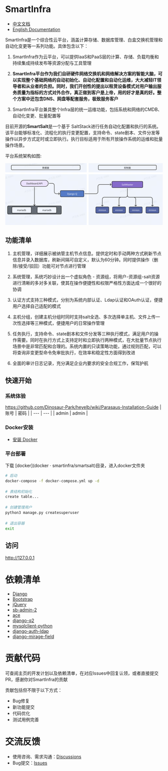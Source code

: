 # SmartInfra

- [中文文档](README.md)
- [English Documentation](README-en.md)

SmartInfra是一个综合性云平台，涵盖计算存储、数据库管理、白盒交换机管理和自动化变更等一系列功能。具体包含以下：
1. SmartInfra作为云平台，可以提供IaaS和PaaS层的计算、存储、负载均衡和持续集成持续发布等资源分配与工具管理

2. **SmartInfra平台作为我们自研硬件网络交换机和网络解决方案的智能大脑，可以实现整个基础网络的自动初始化、自动化配置和自动化运维，大大减轻IT领导者和从业者的负担。同时，我们开创性的提出以租赁设备模式对用户输出服务质量为指标的方式对外合作，真正做到客户是上帝，用的好才是真的好。整个方案中还包含DNS、网盘等配套服务，极致服务客户**

3. SmartInfra平台兼具整个Infra层的统一运维功能，包括系统和网络的CMDB、自动化变更、批量配置等

目前开源的**SmartSalt**是一个基于 SaltStack进行任务自动化配置和执行的系统。该平台能够标准化、流程化的执行变更配置，支持命令、state剧本、文件分发等操作以异步方式定时或立即执行。执行目标适用于所有开放操作系统的运维和批量操作场景。

平台系统架构如图:

<img width="978" alt="image" src="salt/static/img/arch.png">

功能清单
------------------------
1. 主机管理，详细展示被纳管主机节点信息。提供定时和手动两种方式刷新节点信息并录入数据库，刷新间隔可自定义，默认为60分钟。同时提供操作（删除/接受/驳回）功能可对节点进行管理

2. 系统管理，系统巧妙设计出一个虚拟角色 - 资源组，将用户-资源组-salt资源进行清晰的多对多关联，使其在操作便捷性和权限严格性方面达成一个很好的协调

3. 认证方式支持三种模式，分别为系统内部认证、Ldap认证和OAuth认证，便捷用户选择自己适配的模式

4. 主机分组，创建主机分组时同时支持salt全选、多次选择单主机、文件上传一次性选择等三种模式，便捷用户的日常操作管理

5. 任务执行，支持命令、state剧本和文件分发等三种执行模式，满足用户的操作需要。同时在执行方式上支持定时和立即执行两种模式，在大批量节点执行场景中是非常匹配和合理的。系统内置的只读策略功能，通过规则匹配，可以将查询非变更型命令免审批执行，在效率和稳定性方面得到改进

6. 全面的审计日志记录，充分满足企业内要求的安全合规工作，保驾护航

快速开始
------------------------
### 系统体验
https://github.com/Dinosaur-Park/heyelb/wiki/Parasaus-Installation-Guide
| 账号 | 密码 |
| --- | --- |
| admin | admin |

### Docker安装
- [安装 Docker](https://download.docker.com/linux/debian/dists/bookworm/pool/stable/amd64/) 

### 平台部署
下载 [docker](docker · smartinfra/smartsalt)目录，进入docker文件夹

```bash
# 启动
docker-compose -f docker-compose.yml up -d

# 表结构初始化
create table...

# 创建管理用户
python3 manage.py createsuperuser

# 退出容器
exit
```

## 访问
http://127.0.0.1


依赖清单
===============
- [Django](https://github.com/django/django)
- [Bootstrap](https://github.com/twbs/bootstrap)
- [jQuery](https://github.com/jquery/jquery)
- [sb-admin-2](https://github.com/BlackrockDigital/startbootstrap-sb-admin-2)
- [ace](https://github.com/ajaxorg/ace)
- [django-q2](https://github.com/django-q2/django-q2)
- [mysqlclient-python](https://github.com/PyMySQL/mysqlclient-python)
- [django-auth-ldap](https://github.com/django-auth-ldap/django-auth-ldap)
- [django-mirage-field](https://github.com/luojilab/django-mirage-field)


贡献代码
===============
可查阅主页的开发计划以及依赖清单，在对应Issues中回复认领，或者直接提交PR，感谢你对SmartInfra的贡献

贡献包括但不限于以下方式：
- Bug修复
- 新功能提交
- 代码优化
- 测试用例完善

交流反馈
===============
- 使用咨询、需求沟通：[Discussions](https://github.com/hhyo/Archery/discussions)
- Bug提交：[Issues](https://github.com/hhyo/archery/issues)